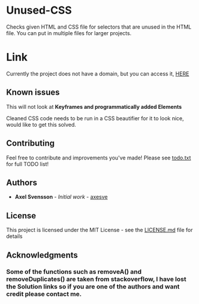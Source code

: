 # Unused-CSS

Checks given HTML and CSS file for selectors that are unused in the HTML file.
You can put in multiple files for larger projects.

# Link

Currently the project does not have a domain, but you can access it,
[HERE](https://axesve.github.io/unused-css/)

## Known issues

This will not look at **Keyframes and programmatically added Elements**

Cleaned CSS code needs to be run in a CSS beautifier for it to look nice, would like to get this solved.

## Contributing

Feel free to contribute and improvements you've made!
Please see [todo.txt](todo.txt) for full TODO list!

## Authors

* **Axel Svensson** - *Initial work* - [axesve](https://github.com/axesve)

## License

This project is licensed under the MIT License - see the [LICENSE.md](LICENSE.md) file for details

## Acknowledgments

### Some of the functions such as removeA() and removeDuplicates() are taken from stackoverflow, I have lost the Solution links so if you are one of the authors and want credit please contact me.
